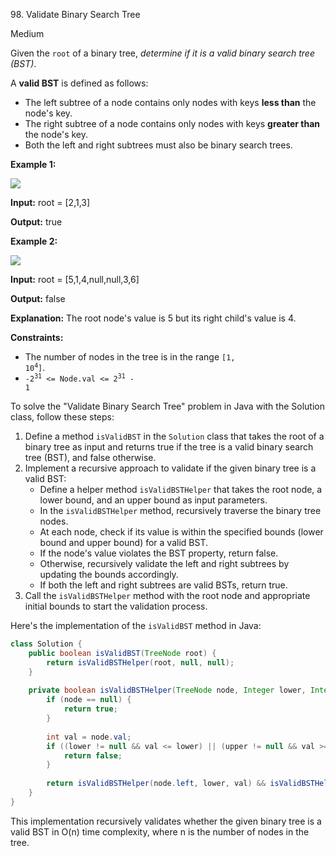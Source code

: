 98\. Validate Binary Search Tree

Medium

Given the `root` of a binary tree, _determine if it is a valid binary search tree (BST)_.

A **valid BST** is defined as follows:

*   The left subtree of a node contains only nodes with keys **less than** the node's key.
*   The right subtree of a node contains only nodes with keys **greater than** the node's key.
*   Both the left and right subtrees must also be binary search trees.

**Example 1:**

![](https://leetcode-in-java.github.io/src/main/java/g0001_0100/s0098_validate_binary_search_tree/tree1.jpg)

**Input:** root = [2,1,3]

**Output:** true 

**Example 2:**

![](https://leetcode-in-java.github.io/src/main/java/g0001_0100/s0098_validate_binary_search_tree/tree2.jpg)

**Input:** root = [5,1,4,null,null,3,6]

**Output:** false

**Explanation:** The root node's value is 5 but its right child's value is 4. 

**Constraints:**

*   The number of nodes in the tree is in the range <code>[1, 10<sup>4</sup>]</code>.
*   <code>-2<sup>31</sup> <= Node.val <= 2<sup>31</sup> - 1</code>

To solve the "Validate Binary Search Tree" problem in Java with the Solution class, follow these steps:

1. Define a method `isValidBST` in the `Solution` class that takes the root of a binary tree as input and returns true if the tree is a valid binary search tree (BST), and false otherwise.
2. Implement a recursive approach to validate if the given binary tree is a valid BST:
   - Define a helper method `isValidBSTHelper` that takes the root node, a lower bound, and an upper bound as input parameters.
   - In the `isValidBSTHelper` method, recursively traverse the binary tree nodes.
   - At each node, check if its value is within the specified bounds (lower bound and upper bound) for a valid BST.
   - If the node's value violates the BST property, return false.
   - Otherwise, recursively validate the left and right subtrees by updating the bounds accordingly.
   - If both the left and right subtrees are valid BSTs, return true.
3. Call the `isValidBSTHelper` method with the root node and appropriate initial bounds to start the validation process.

Here's the implementation of the `isValidBST` method in Java:

```java
class Solution {
    public boolean isValidBST(TreeNode root) {
        return isValidBSTHelper(root, null, null);
    }
    
    private boolean isValidBSTHelper(TreeNode node, Integer lower, Integer upper) {
        if (node == null) {
            return true;
        }
        
        int val = node.val;
        if ((lower != null && val <= lower) || (upper != null && val >= upper)) {
            return false;
        }
        
        return isValidBSTHelper(node.left, lower, val) && isValidBSTHelper(node.right, val, upper);
    }
}
```

This implementation recursively validates whether the given binary tree is a valid BST in O(n) time complexity, where n is the number of nodes in the tree.
